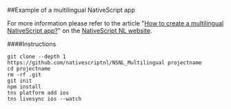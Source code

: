 ##Example of a multilingual NativeScript app

For more information please refer to the article "[How to create a multilingual NativeScript app?](https://nativescript.nl/tips/how-to-create-a-multilingual-nativescript-app/)" on the [NativeScript NL website](https://nativescript.nl).

####Instructions

```
git clone --depth 1 https://github.com/nativescriptnl/NSNL_Multilingual projectname
cd projectname
rm -rf .git
git init
npm install
tns platform add ios
tns livesync ios --watch
```